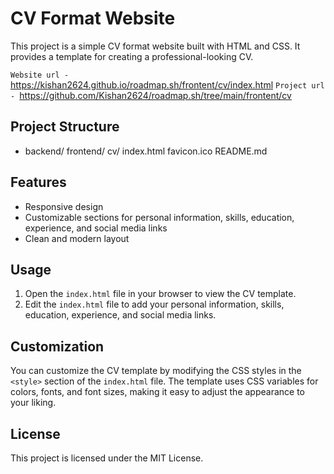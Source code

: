 # CV Format Website

This project is a simple CV format website built with HTML and CSS. It provides a template for creating a professional-looking CV.

`Website url - `https://kishan2624.github.io/roadmap.sh/frontent/cv/index.html
`Project url - `https://github.com/Kishan2624/roadmap.sh/tree/main/frontent/cv

## Project Structure

- backend/ frontend/ cv/ index.html favicon.ico README.md

## Features

- Responsive design
- Customizable sections for personal information, skills, education, experience, and social media links
- Clean and modern layout

## Usage

1. Open the `index.html` file in your browser to view the CV template.
2. Edit the `index.html` file to add your personal information, skills, education, experience, and social media links.

## Customization

You can customize the CV template by modifying the CSS styles in the `<style>` section of the `index.html` file. The template uses CSS variables for colors, fonts, and font sizes, making it easy to adjust the appearance to your liking.

## License

This project is licensed under the MIT License.
